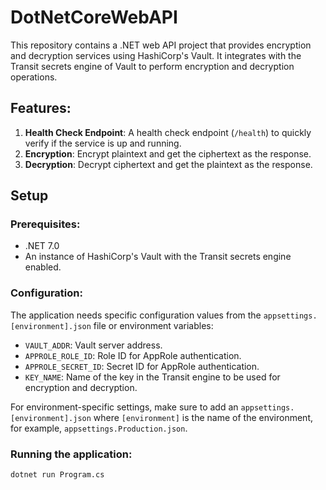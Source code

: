 # DotNetCoreWebAPI

This repository contains a .NET web API project that provides encryption and decryption services using HashiCorp's Vault. It integrates with the Transit secrets engine of Vault to perform encryption and decryption operations.

## Features:

1. **Health Check Endpoint**: A health check endpoint (`/health`) to quickly verify if the service is up and running.
2. **Encryption**: Encrypt plaintext and get the ciphertext as the response.
3. **Decryption**: Decrypt ciphertext and get the plaintext as the response.

## Setup

### Prerequisites:

- .NET 7.0
- An instance of HashiCorp's Vault with the Transit secrets engine enabled.

### Configuration:

The application needs specific configuration values from the `appsettings.[environment].json` file or environment variables:

- `VAULT_ADDR`: Vault server address.
- `APPROLE_ROLE_ID`: Role ID for AppRole authentication.
- `APPROLE_SECRET_ID`: Secret ID for AppRole authentication.
- `KEY_NAME`: Name of the key in the Transit engine to be used for encryption and decryption.

For environment-specific settings, make sure to add an `appsettings.[environment].json` where `[environment]` is the name of the environment, for example, `appsettings.Production.json`.

### Running the application:

```bash
dotnet run Program.cs